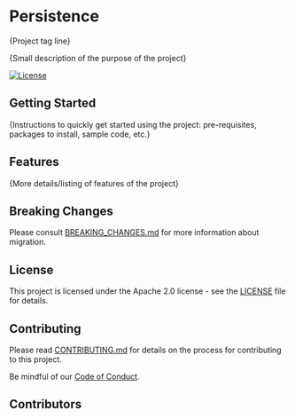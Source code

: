 # Persistence

{Project tag line}

{Small description of the purpose of the project}

[![License](https://img.shields.io/badge/License-Apache%202.0-blue.svg)](LICENSE)

## Getting Started

{Instructions to quickly get started using the project: pre-requisites, packages
to install, sample code, etc.}

## Features

{More details/listing of features of the project}

## Breaking Changes

Please consult [BREAKING_CHANGES.md](BREAKING_CHANGES.md) for more information about migration.

## License

This project is licensed under the Apache 2.0 license - see the
[LICENSE](LICENSE) file for details.

## Contributing

Please read [CONTRIBUTING.md](CONTRIBUTING.md) for details on the process for
contributing to this project.

Be mindful of our [Code of Conduct](CODE_OF_CONDUCT.md).

## Contributors

<!-- ALL-CONTRIBUTORS-LIST:START - Do not remove or modify this section -->
<!-- ALL-CONTRIBUTORS-LIST:END -->
